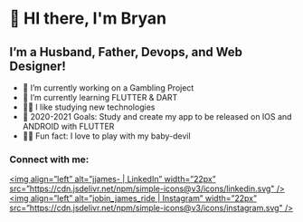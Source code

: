 # 👋 HI there, I'm Bryan
## I’m a Husband, Father, Devops, and Web Designer!
- 🔭 I’m currently working on a Gambling Project
- 🌱 I’m currently learning FLUTTER & DART
- 🤌🏼 I like studying new technologies
- 🥅 2020-2021 Goals: Study and create my app to be released on IOS and ANDROID with FLUTTER
- 👶🏼 Fun fact: I love to play with my baby-devil 
### Connect with me:
[<img align=”left” alt=”jjames- | LinkedIn” width=”22px” src=”https://cdn.jsdelivr.net/npm/simple-icons@v3/icons/linkedin.svg" />][linkedin]
[<img align=”left” alt=”jobin_james_ride | Instagram” width=”22px” src=”https://cdn.jsdelivr.net/npm/simple-icons@v3/icons/instagram.svg" />][instagram]

[instagram]: https://instagram.com/bryan.bcb
[linkedin]: https://www.linkedin.com/in/bryan-calderoni-369a8b139/
